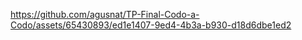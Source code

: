 https://github.com/agusnat/TP-Final-Codo-a-Codo/assets/65430893/ed1e1407-9ed4-4b3a-b930-d18d6dbe1ed2
